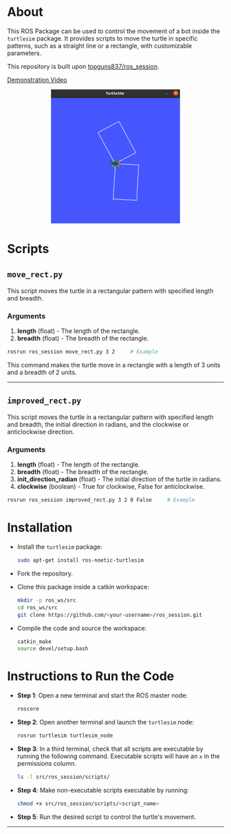 # About

This ROS Package can be used to control the movement of a bot inside the `turtlesim` package. It provides scripts to move the turtle in specific patterns, such as a straight line or a rectangle, with customizable parameters.

This repository is built upon [topguns837/ros_session](https://github.com/topguns837/ros_session).

<a href="https://youtu.be/QUYkIAd8WQs?si=rm1e0AzNei64N4pd" title="Link Title">Demonstration Video</a>

<div style="text-align: center;">
  <a href="https://youtu.be/QUYkIAd8WQs?si=rm1e0AzNei64N4pd" title="Link Title">
    <img src="turtle.png" alt="Video Link" width="300" height="auto"/>
  </a>
</div>

# Scripts

## `move_rect.py`

This script moves the turtle in a rectangular pattern with specified length and breadth.

### Arguments

1. **length** (float) - The length of the rectangle.
2. **breadth** (float) - The breadth of the rectangle.

```bash
rosrun ros_session move_rect.py 3 2     # Example
```

This command makes the turtle move in a rectangle with a length of 3 units and a breadth of 2 units.

---

## `improved_rect.py`
This script moves the turtle in a rectangular pattern with specified length and breadth, the initial direction in radians, and the clockwise or anticlockwise direction.

### Arguments
1. **length** (float) - The length of the rectangle.
2. **breadth** (float) - The breadth of the rectangle.
3. **init_direction_radian** (float) - The initial direction of the turtle in radians.
4. **clockwise** (boolean) - True for clockwise, False for anticlockwise.

```bash
rosrun ros_session improved_rect.py 3 2 0 False     # Example
```

# Installation

- Install the `turtlesim` package:

    ```bash
    sudo apt-get install ros-noetic-turtlesim
    ```

- Fork the repository.
- Clone this package inside a catkin workspace:

    ```bash
    mkdir -p ros_ws/src 
    cd ros_ws/src
    git clone https://github.com/<your-username>/ros_session.git
    ```

- Compile the code and source the workspace:

    ```bash
    catkin_make
    source devel/setup.bash
    ```

# Instructions to Run the Code

- **Step 1**: Open a new terminal and start the ROS master node:

    ```bash
    roscore
    ```

- **Step 2**: Open another terminal and launch the `turtlesim` node:

    ```bash
    rosrun turtlesim turtlesim_node
    ```

- **Step 3**: In a third terminal, check that all scripts are executable by running the following command. Executable scripts will have an `x` in the permissions column.

    ```bash
    ls -l src/ros_session/scripts/
    ```

- **Step 4**: Make non-executable scripts executable by running:

    ```bash
    chmod +x src/ros_session/scripts/<script_name>
    ```

- **Step 5**: Run the desired script to control the turtle's movement.

---